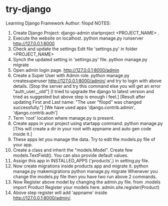 # try-django
Learning Django Framework
Author: filopd
NOTES:
1. Create Django Project:
django-admin startproject <PROJECT_NAME> .
2. Execute the website on localhost.
python manage.py runserver
   http://127.0.0.1:8000
3. Check and update the settings
Edit file 'settings.py' in folder <PROJECT_NAME>
4. Synch the updated setting in 'settings.py' file.
python manage.py migrate
5. Open admin login page.
   http://127.0.0.1:8000/admin
6. Create a Super User with Admin role.
python manage.py createsuperuser
   http://127.0.0.1:8000/admin/ and try to login with above details.
   [Stop the server and try this command else you will get an error "auth_user__old"]
   [I tried to upgrade the django to latest version and tried as suggested but above step is enough i feel.]
   [Result after updating First and Last name: "The user “filopd” was changed successfully."]
   [We have used apps 'django.contrib.admin', 'django.contrib.auth']
7. Term 'root' location where manage.py is present.
8. Create apps in your project using startapp command.
python manage.py <appname>
   [This will create a dir in your root with appname and auto gen code inside it.]
9. These apps let you manage the data. Try to edit the models.py file of your app.
10. Create a class and inherit the "models.Model".
   Create few models.TextField(). You can also provide default values.
11. Assign this app in INSTALLED_APPS ('products',) in setting.py file.
12. Now create migrations inside products app and migrate it.
python manage.py makemigrations
python manage.py migrate
   Whenever you change the models.py file then you have two run above 2 commands.
13. Now Register above model by changing the admin.py file.
   from .models import Product
   Register your models here.
   admin.site.register(Product)
14. Above step register will add 'appname' inside http://127.0.0.1:8000/admin/.

